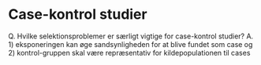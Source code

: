 # Case-kontrol studier
Q. Hvilke selektionsproblemer er særligt vigtige for case-kontrol studier?
A. 1) eksponeringen kan øge sandsynligheden for at blive fundet som case og 2) kontrol-gruppen skal være repræsentativ for kildepopulationen til cases

<!-- #service -->

<!-- {BearID:90A8F0F9-DCE3-45BB-B257-D7BBABF6BF19-1817-000000FC804F216C} -->
